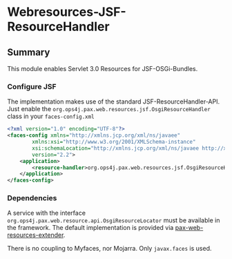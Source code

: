 # Webresources-JSF-ResourceHandler

## Summary

This module enables Servlet 3.0 Resources for JSF-OSGi-Bundles. 

### Configure JSF

The implementation makes use of the standard JSF-ResourceHandler-API. Just enable the `org.ops4j.pax.web.resources.jsf.OsgiResourceHandler` class in your `faces-config.xml`

```xml
<?xml version="1.0" encoding="UTF-8"?>
<faces-config xmlns="http://xmlns.jcp.org/xml/ns/javaee"
 		xmlns:xsi="http://www.w3.org/2001/XMLSchema-instance"
		xsi:schemaLocation="http://xmlns.jcp.org/xml/ns/javaee http://xmlns.jcp.org/xml/ns/javaee/web-facesconfig_2_2.xsd"
		version="2.2">
	<application>
 		<resource-handler>org.ops4j.pax.web.resources.jsf.OsgiResourceHandler</resource-handler>
	</application>
</faces-config>
```

### Dependencies

A service with the interface `org.ops4j.pax.web.resource.api.OsgiResourceLocator` must be available in the framework. The default implementation is provided via [pax-web-resources-extender](../pax-web-resources-extender).


There is no coupling to Myfaces, nor Mojarra. Only `javax.faces` is used.